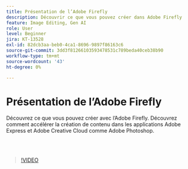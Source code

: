 ```yaml
---
title: Présentation de l’Adobe Firefly
description: Découvrir ce que vous pouvez créer dans Adobe Firefly
feature: Image Editing, Gen AI
role: User
level: Beginner
jira: KT-13528
exl-id: 82dcb3aa-beb0-4ca1-8696-9897f86163c6
source-git-commit: 3dd3f81266103593478531c789beda40ceb38b90
workflow-type: tm+mt
source-wordcount: '43'
ht-degree: 0%

---
```


# Présentation de l’Adobe Firefly

Découvrez ce que vous pouvez créer avec l’Adobe Firefly. Découvrez comment accélérer la création de contenu dans les applications Adobe Express et Adobe Creative Cloud comme Adobe Photoshop.

<br> 

>[!VIDEO](https://video.tv.adobe.com/v/3446173?quality=12&learn=on&hidetitle=true&captions=fre_fr)

